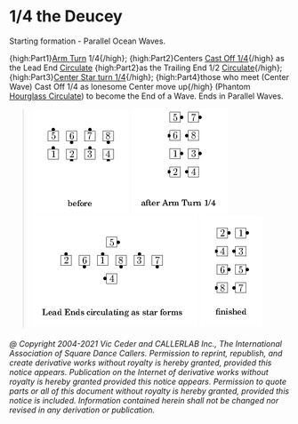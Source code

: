 
# 1/4 the Deucey

Starting formation - Parallel Ocean
Waves.


{high:Part1}[Arm Turn](../b1/allemande.html#RightArmTurn) 1/4{/high};
{high:Part2}Centers [Cast Off 1/4](../ms/cast_off_three_quarters.md){/high}
as the Lead End [Circulate](../b1/circulate.md)
{high:Part2}as the Trailing End 1/2 [Circulate](../b1/circulate.md){/high};
{high:Part3}[Center Star turn 1/4](../b1/star.md){/high};
{high:Part4}those who meet (Center Wave) Cast
Off 1/4 as lonesome Center move up{/high} (Phantom
[Hourglass Circulate](../a2/hourglass_circulate.md))
to become the End of a Wave. Ends in Parallel
Waves.

> 
> ![alt](1_4_the_deucey-1.png)
> ![alt](1_4_the_deucey-2.png)
> ![alt](1_4_the_deucey-3.png)
> ![alt](1_4_the_deucey-4.png)
> 
###### @ Copyright 2004-2021 Vic Ceder and CALLERLAB Inc., The International Association of Square Dance Callers. Permission to reprint, republish, and create derivative works without royalty is hereby granted, provided this notice appears. Publication on the Internet of derivative works without royalty is hereby granted provided this notice appears. Permission to quote parts or all of this document without royalty is hereby granted, provided this notice is included. Information contained herein shall not be changed nor revised in any derivation or publication.
